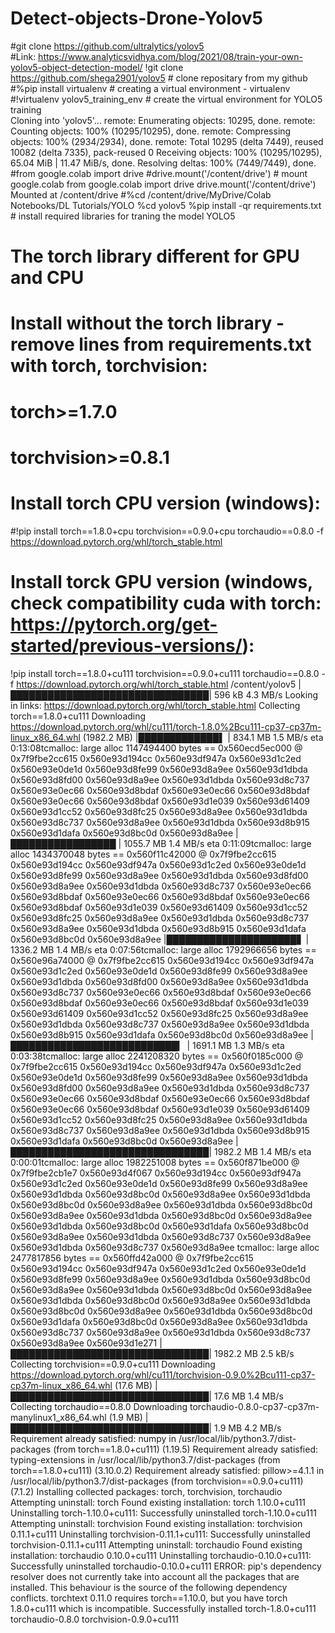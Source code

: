# Detect-objects-Drone-Yolov5
#git clone https://github.com/ultralytics/yolov5  
#Link: https://www.analyticsvidhya.com/blog/2021/08/train-your-own-yolov5-object-detection-model/
!git clone https://github.com/shega2901/yolov5  # clone repositary from my github
#%pip install virtualenv  # creating a virtual environment - virtualenv
#!virtualenv yolov5_training_env # create the virtual environment for YOLO5 training  
Cloning into 'yolov5'...
remote: Enumerating objects: 10295, done.
remote: Counting objects: 100% (10295/10295), done.
remote: Compressing objects: 100% (2934/2934), done.
remote: Total 10295 (delta 7449), reused 10082 (delta 7335), pack-reused 0
Receiving objects: 100% (10295/10295), 65.04 MiB | 11.47 MiB/s, done.
Resolving deltas: 100% (7449/7449), done.
#from google.colab import drive
#drive.mount('/content/drive') # mount google.colab
from google.colab import drive
drive.mount('/content/drive')
Mounted at /content/drive
#%cd /content/drive/MyDrive/Colab Notebooks/DL Tutorials/YOLO
%cd yolov5
%pip install -qr requirements.txt  # install required libraries for traning the model YOLO5
 
# The torch library different for GPU and CPU  
# Install without the torch library - remove lines from  requirements.txt with torch, torchvision:
#   torch>=1.7.0
#   torchvision>=0.8.1
# Install torch CPU version (windows):  
#!pip install torch==1.8.0+cpu torchvision==0.9.0+cpu torchaudio==0.8.0 -f https://download.pytorch.org/whl/torch_stable.html

# Install torck GPU version (windows, check compatibility cuda with torch: https://pytorch.org/get-started/previous-versions/): 
!pip install torch==1.8.0+cu111 torchvision==0.9.0+cu111 torchaudio==0.8.0 -f https://download.pytorch.org/whl/torch_stable.html
/content/yolov5
     |████████████████████████████████| 596 kB 4.3 MB/s 
Looking in links: https://download.pytorch.org/whl/torch_stable.html
Collecting torch==1.8.0+cu111
  Downloading https://download.pytorch.org/whl/cu111/torch-1.8.0%2Bcu111-cp37-cp37m-linux_x86_64.whl (1982.2 MB)
     |█████████████▌                  | 834.1 MB 1.5 MB/s eta 0:13:08tcmalloc: large alloc 1147494400 bytes == 0x560ecd5ec000 @  0x7f9fbe2cc615 0x560e93d194cc 0x560e93df947a 0x560e93d1c2ed 0x560e93e0de1d 0x560e93d8fe99 0x560e93d8a9ee 0x560e93d1dbda 0x560e93d8fd00 0x560e93d8a9ee 0x560e93d1dbda 0x560e93d8c737 0x560e93e0ec66 0x560e93d8bdaf 0x560e93e0ec66 0x560e93d8bdaf 0x560e93e0ec66 0x560e93d8bdaf 0x560e93d1e039 0x560e93d61409 0x560e93d1cc52 0x560e93d8fc25 0x560e93d8a9ee 0x560e93d1dbda 0x560e93d8c737 0x560e93d8a9ee 0x560e93d1dbda 0x560e93d8b915 0x560e93d1dafa 0x560e93d8bc0d 0x560e93d8a9ee
     |█████████████████               | 1055.7 MB 1.4 MB/s eta 0:11:09tcmalloc: large alloc 1434370048 bytes == 0x560f11c42000 @  0x7f9fbe2cc615 0x560e93d194cc 0x560e93df947a 0x560e93d1c2ed 0x560e93e0de1d 0x560e93d8fe99 0x560e93d8a9ee 0x560e93d1dbda 0x560e93d8fd00 0x560e93d8a9ee 0x560e93d1dbda 0x560e93d8c737 0x560e93e0ec66 0x560e93d8bdaf 0x560e93e0ec66 0x560e93d8bdaf 0x560e93e0ec66 0x560e93d8bdaf 0x560e93d1e039 0x560e93d61409 0x560e93d1cc52 0x560e93d8fc25 0x560e93d8a9ee 0x560e93d1dbda 0x560e93d8c737 0x560e93d8a9ee 0x560e93d1dbda 0x560e93d8b915 0x560e93d1dafa 0x560e93d8bc0d 0x560e93d8a9ee
     |█████████████████████▋          | 1336.2 MB 1.4 MB/s eta 0:07:56tcmalloc: large alloc 1792966656 bytes == 0x560e96a74000 @  0x7f9fbe2cc615 0x560e93d194cc 0x560e93df947a 0x560e93d1c2ed 0x560e93e0de1d 0x560e93d8fe99 0x560e93d8a9ee 0x560e93d1dbda 0x560e93d8fd00 0x560e93d8a9ee 0x560e93d1dbda 0x560e93d8c737 0x560e93e0ec66 0x560e93d8bdaf 0x560e93e0ec66 0x560e93d8bdaf 0x560e93e0ec66 0x560e93d8bdaf 0x560e93d1e039 0x560e93d61409 0x560e93d1cc52 0x560e93d8fc25 0x560e93d8a9ee 0x560e93d1dbda 0x560e93d8c737 0x560e93d8a9ee 0x560e93d1dbda 0x560e93d8b915 0x560e93d1dafa 0x560e93d8bc0d 0x560e93d8a9ee
     |███████████████████████████▎    | 1691.1 MB 1.3 MB/s eta 0:03:38tcmalloc: large alloc 2241208320 bytes == 0x560f0185c000 @  0x7f9fbe2cc615 0x560e93d194cc 0x560e93df947a 0x560e93d1c2ed 0x560e93e0de1d 0x560e93d8fe99 0x560e93d8a9ee 0x560e93d1dbda 0x560e93d8fd00 0x560e93d8a9ee 0x560e93d1dbda 0x560e93d8c737 0x560e93e0ec66 0x560e93d8bdaf 0x560e93e0ec66 0x560e93d8bdaf 0x560e93e0ec66 0x560e93d8bdaf 0x560e93d1e039 0x560e93d61409 0x560e93d1cc52 0x560e93d8fc25 0x560e93d8a9ee 0x560e93d1dbda 0x560e93d8c737 0x560e93d8a9ee 0x560e93d1dbda 0x560e93d8b915 0x560e93d1dafa 0x560e93d8bc0d 0x560e93d8a9ee
     |████████████████████████████████| 1982.2 MB 1.4 MB/s eta 0:00:01tcmalloc: large alloc 1982251008 bytes == 0x560f871be000 @  0x7f9fbe2cb1e7 0x560e93d4f067 0x560e93d194cc 0x560e93df947a 0x560e93d1c2ed 0x560e93e0de1d 0x560e93d8fe99 0x560e93d8a9ee 0x560e93d1dbda 0x560e93d8bc0d 0x560e93d8a9ee 0x560e93d1dbda 0x560e93d8bc0d 0x560e93d8a9ee 0x560e93d1dbda 0x560e93d8bc0d 0x560e93d8a9ee 0x560e93d1dbda 0x560e93d8bc0d 0x560e93d8a9ee 0x560e93d1dbda 0x560e93d8bc0d 0x560e93d1dafa 0x560e93d8bc0d 0x560e93d8a9ee 0x560e93d1dbda 0x560e93d8c737 0x560e93d8a9ee 0x560e93d1dbda 0x560e93d8c737 0x560e93d8a9ee
tcmalloc: large alloc 2477817856 bytes == 0x560ffd42a000 @  0x7f9fbe2cc615 0x560e93d194cc 0x560e93df947a 0x560e93d1c2ed 0x560e93e0de1d 0x560e93d8fe99 0x560e93d8a9ee 0x560e93d1dbda 0x560e93d8bc0d 0x560e93d8a9ee 0x560e93d1dbda 0x560e93d8bc0d 0x560e93d8a9ee 0x560e93d1dbda 0x560e93d8bc0d 0x560e93d8a9ee 0x560e93d1dbda 0x560e93d8bc0d 0x560e93d8a9ee 0x560e93d1dbda 0x560e93d8bc0d 0x560e93d1dafa 0x560e93d8bc0d 0x560e93d8a9ee 0x560e93d1dbda 0x560e93d8c737 0x560e93d8a9ee 0x560e93d1dbda 0x560e93d8c737 0x560e93d8a9ee 0x560e93d1e271
     |████████████████████████████████| 1982.2 MB 2.5 kB/s 
Collecting torchvision==0.9.0+cu111
  Downloading https://download.pytorch.org/whl/cu111/torchvision-0.9.0%2Bcu111-cp37-cp37m-linux_x86_64.whl (17.6 MB)
     |████████████████████████████████| 17.6 MB 1.4 MB/s 
Collecting torchaudio==0.8.0
  Downloading torchaudio-0.8.0-cp37-cp37m-manylinux1_x86_64.whl (1.9 MB)
     |████████████████████████████████| 1.9 MB 4.2 MB/s 
Requirement already satisfied: numpy in /usr/local/lib/python3.7/dist-packages (from torch==1.8.0+cu111) (1.19.5)
Requirement already satisfied: typing-extensions in /usr/local/lib/python3.7/dist-packages (from torch==1.8.0+cu111) (3.10.0.2)
Requirement already satisfied: pillow>=4.1.1 in /usr/local/lib/python3.7/dist-packages (from torchvision==0.9.0+cu111) (7.1.2)
Installing collected packages: torch, torchvision, torchaudio
  Attempting uninstall: torch
    Found existing installation: torch 1.10.0+cu111
    Uninstalling torch-1.10.0+cu111:
      Successfully uninstalled torch-1.10.0+cu111
  Attempting uninstall: torchvision
    Found existing installation: torchvision 0.11.1+cu111
    Uninstalling torchvision-0.11.1+cu111:
      Successfully uninstalled torchvision-0.11.1+cu111
  Attempting uninstall: torchaudio
    Found existing installation: torchaudio 0.10.0+cu111
    Uninstalling torchaudio-0.10.0+cu111:
      Successfully uninstalled torchaudio-0.10.0+cu111
ERROR: pip's dependency resolver does not currently take into account all the packages that are installed. This behaviour is the source of the following dependency conflicts.
torchtext 0.11.0 requires torch==1.10.0, but you have torch 1.8.0+cu111 which is incompatible.
Successfully installed torch-1.8.0+cu111 torchaudio-0.8.0 torchvision-0.9.0+cu111
